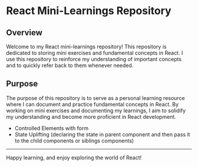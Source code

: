 # React Mini-Learnings Repository

## Overview

Welcome to my React mini-learnings repository! This repository is dedicated to storing mini exercises and fundamental concepts in React. I use this repository to reinforce my understanding of important concepts and to quickly refer back to them whenever needed.

## Purpose

The purpose of this repository is to serve as a personal learning resource where I can document and practice fundamental concepts in React. By working on mini exercises and documenting my learnings, I aim to solidify my understanding and become more proficient in React development.

- Controlled Elements with form
- State Uplifting
  (declaring the state in parent component and then pass it to the child components or siblings components)

---

Happy learning, and enjoy exploring the world of React!
